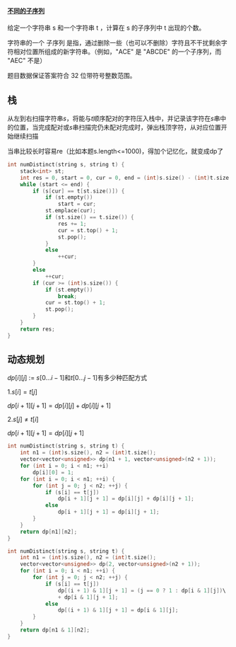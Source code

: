 #### [不同的子序列](https://leetcode-cn.com/problems/distinct-subsequences/)

给定一个字符串 s 和一个字符串 t ，计算在 s 的子序列中 t 出现的个数。

字符串的一个 子序列 是指，通过删除一些（也可以不删除）字符且不干扰剩余字符相对位置所组成的新字符串。（例如，"ACE" 是 "ABCDE" 的一个子序列，而 "AEC" 不是）

题目数据保证答案符合 32 位带符号整数范围。



## 栈

从左到右扫描字符串$s$，将能与$t$顺序配对的字符压入栈中，并记录该字符在$s$串中的位置，当完成配对或$s$串扫描完仍未配对完成时，弹出栈顶字符，从对应位置开始继续扫描

当串比较长时容易re（比如本题s.length<=1000)，得加个记忆化，就变成dp了

```c++
int numDistinct(string s, string t) {
	stack<int> st;
	int res = 0, start = 0, cur = 0, end = (int)s.size() - (int)t.size();
	while (start <= end) {
		if (s[cur] == t[st.size()]) {
			if (st.empty())
				start = cur;
			st.emplace(cur);
			if (st.size() == t.size()) {
				res += 1;
				cur = st.top() + 1;
				st.pop();
			}
			else
				++cur;
		}
		else 
			++cur;
		if (cur >= (int)s.size()) {
			if (st.empty())
				break;
			cur = st.top() + 1;
			st.pop();
		}
	}
	return res;
}
```



## 动态规划

$dp[i][j]$ := $s[0...i-1]$和$t[0...j-1]$有多少种匹配方式

1.$s[i]=t[j]$

$dp[i+1][j+1]=dp[i][j]+dp[i][j+1]$

2.$s[j]\ne t[i]$

 $dp[i+1][j+1]=dp[i][j+1]$

```c++
int numDistinct(string s, string t) {
	int n1 = (int)s.size(), n2 = (int)t.size();
	vector<vector<unsigned>> dp(n1 + 1, vector<unsigned>(n2 + 1));
	for (int i = 0; i < n1; ++i)
		dp[i][0] = 1;
	for (int i = 0; i < n1; ++i) {
		for (int j = 0; j < n2; ++j) {
			if (s[i] == t[j])
				dp[i + 1][j + 1] = dp[i][j] + dp[i][j + 1];
			else
				dp[i + 1][j + 1] = dp[i][j + 1];
		}
	}
	return dp[n1][n2];
}
```

```c++
int numDistinct(string s, string t) {
	int n1 = (int)s.size(), n2 = (int)t.size();
	vector<vector<unsigned>> dp(2, vector<unsigned>(n2 + 1));
	for (int i = 0; i < n1; ++i) {
		for (int j = 0; j < n2; ++j) {
			if (s[i] == t[j])
				dp[(i + 1) & 1][j + 1] = (j == 0 ? 1 : dp[i & 1][j])\
                + dp[i & 1][j + 1];
			else
				dp[(i + 1) & 1][j + 1] = dp[i & 1][j];
		}
	}
	return dp[n1 & 1][n2];
}
```



